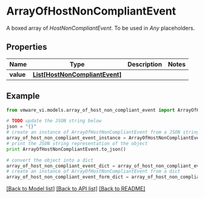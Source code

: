 # ArrayOfHostNonCompliantEvent

A boxed array of *HostNonCompliantEvent*. To be used in *Any* placeholders. 

## Properties
Name | Type | Description | Notes
------------ | ------------- | ------------- | -------------
**value** | [**List[HostNonCompliantEvent]**](HostNonCompliantEvent.md) |  | 

## Example

```python
from vmware_vi.models.array_of_host_non_compliant_event import ArrayOfHostNonCompliantEvent

# TODO update the JSON string below
json = "{}"
# create an instance of ArrayOfHostNonCompliantEvent from a JSON string
array_of_host_non_compliant_event_instance = ArrayOfHostNonCompliantEvent.from_json(json)
# print the JSON string representation of the object
print ArrayOfHostNonCompliantEvent.to_json()

# convert the object into a dict
array_of_host_non_compliant_event_dict = array_of_host_non_compliant_event_instance.to_dict()
# create an instance of ArrayOfHostNonCompliantEvent from a dict
array_of_host_non_compliant_event_form_dict = array_of_host_non_compliant_event.from_dict(array_of_host_non_compliant_event_dict)
```
[[Back to Model list]](../README.md#documentation-for-models) [[Back to API list]](../README.md#documentation-for-api-endpoints) [[Back to README]](../README.md)


